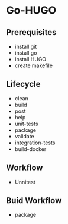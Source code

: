# Go-HUGO

## Prerequisites

- install git
- install go
- install HUGO
- create makefile

## Lifecycle

- clean
- build
- post
- help
- unit-tests
- package
- validate
- integration-tests
- build-docker

## Workflow

- Unnitest

## Buid Workflow

- package
